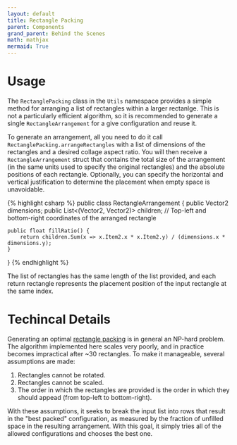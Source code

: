 ```yaml
---
layout: default
title: Rectangle Packing
parent: Components
grand_parent: Behind the Scenes
math: mathjax
mermaid: True
---
```


# Usage

The ```RectanglePacking``` class in the ```Utils``` namespace provides a simple method for arranging a list of rectangles within a larger rectanlge. This is not a particularly efficient algorithm, so it is recommended to generate a single ```RectangleArrangement``` for a give configuration and reuse it. 

To generate an arrangement, all you need to do it call ```RectanglePacking.arrangeRectangles``` with a list of dimensions of the rectangles and a desired collage aspect ratio. You will then receive a ```RectangleArrangement``` struct that contains the total size of the arrangement (in the same units used to specify the original rectangles) and the absolute positions of each rectangle. Optionally, you can specify the horizontal and vertical justification to determine the placement when empty space is unavoidable.

{% highlight csharp %}
public class RectangleArrangement {
    public Vector2 dimensions;
    public List<(Vector2, Vector2)> children; // Top-left and bottom-right coordinates of the arranged rectangle

    public float fillRatio() {
        return children.Sum(x => x.Item2.x * x.Item2.y) / (dimensions.x * dimensions.y);
    }
}
{% endhighlight %}

The list of rectangles has the same length of the list provided, and each return rectangle represents the placement position of the input rectangle at the same index.

# Techincal Details

Generating an optimal [rectangle packing](https://en.wikipedia.org/wiki/Rectangle_packing) is in general an NP-hard problem. The algorithm implemented here scales very poorly, and in practice becomes impractical after ~30 rectangles. To make it manageable, several assumptions are made:

1. Rectangles cannot be rotated.
2. Rectangles cannot be scaled. 
3. The order in which the rectangles are provided is the order in which they should appead (from top-left to bottom-right).

With these assumptions, it seeks to break the input list into rows that result in the "best packed" configuration, as measured by the fraction of unfilled space in the resulting arrangement. With this goal, it simply tries all of the allowed configurations and chooses the best one.